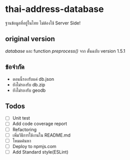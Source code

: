 # thai-address-database
ฐานข้อมูลที่อยู่ในไทย ไม่ต้องใช้ Server Side!

## original version
*database* และ function *preprocess()* จาก ตั้นฉบับ version 1.5.1

## ข้อจำกัด
* ตอนนี้รองรับแค่ db.json
* ยังไม่รองรับ db.zip
* ยังไม่รองรับ geodb

## Todos
- [ ] Unit test
- [ ] Add code coverage report
- [ ] Refactoring
- [ ] เพิ่มวิธีการใช้งานใน README.md
- [ ] โหมดค้นหา
- [ ] Deploy to npmjs.com
- [ ] Add Standard style(ESLint)
